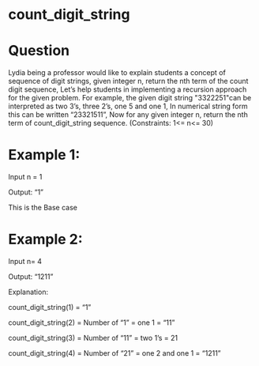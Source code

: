 # count_digit_string

# Question
Lydia being a professor would like to explain students a concept of sequence of digit strings,
given integer n, return the nth term of the count digit sequence, Let’s help students in implementing a recursion approach for the given problem. For example, the given digit string "3322251"can be interpreted as two 3’s, three 2’s, one 5 and one 1, In numerical string form this can
be written “23321511”, Now for any given integer n, return the nth term of count_digit_string sequence. (Constraints: 1<= n<= 30) 

# Example 1:

Input n = 1

Output: “1”

This is the Base case

# Example 2:

Input n= 4

Output: “1211”

Explanation:

count_digit_string(1) = “1”

count_digit_string(2) = Number of “1” = one 1 = “11”

count_digit_string(3) = Number of “11” = two 1’s = 21

count_digit_string(4) = Number of “21” = one 2 and one 1 = “1211”



